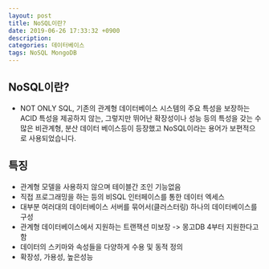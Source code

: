 ```yaml
---
layout: post
title: NoSQL이란?
date: 2019-06-26 17:33:32 +0900
description:
categories: 데이터베이스
tags: NoSQL MongoDB
---
```


## NoSQL이란?

* NOT ONLY SQL, 기존의 관계형 데이터베이스 시스템의 주요 특성을 보장하는 ACID 특성을 제공하지 않는, 그렇지만 뛰어난 확장성이나 성능 등의 특성을 갖는 수많은 비관계형, 분산 데이터 베이스등이 등장했고 NoSQL이라는 용어가 보편적으로 사용되었습니다.

## 특징

* 관계형 모델을 사용하지 않으며 테이블간 조인 기능없음
* 직접 프로그래밍을 하는 등의 비SQL 인터페이스를 통한 데이터 엑세스
* 대부분 여러대의 데이터베이스 서버를 묶어서(클러스터링) 하나의 데이터베이스를 구성
* 관계형 데이터베이스에서 지원하는 트랜잭션 미보장 -> 몽고DB 4부터 지원한다고 함
* 데이터의 스키마와 속성들을 다양하게 수용 및 동적 정의
* 확장성, 가용성, 높은성능